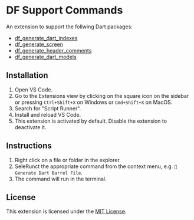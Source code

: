 # DF Support Commands

An extension to support the follwing Dart packages:

- [df_generate_dart_indexes](https://pub.dev/packages/df_generate_dart_indexes)
- [df_generate_screen](https://pub.dev/packages/df_generate_screen)
- [df_generate_header_comments](https://pub.dev/packages/df_generate_header_comments)
- [df_generate_dart_models](https://pub.dev/packages/df_generate_dart_models)

## Installation

1. Open VS Code.
2. Go to the Extensions view by clicking on the square icon on the sidebar or pressing `Ctrl+Shift+X` on Windows or `Cmd+Shift+X` on MacOS.
3. Search for "Script Runner".
4. Install and reload VS Code.
5. This extension is activated by default. Disable the extension to deactivate it.

## Instructions

1. Right click on a file or folder in the explorer.
2. SeleRunct the appropriate command from the context menu, e.g. `🔹 Generate Dart Barrel File`.
3. The command will run in the terminal.

## License

This extension is licensed under the [MIT License](LICENSE).
